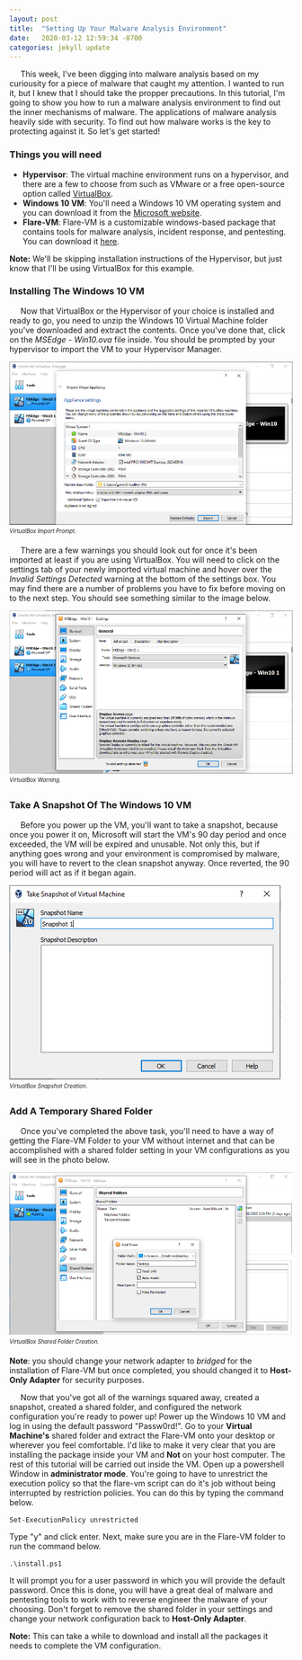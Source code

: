 ```yaml
---
layout: post
title:  "Setting Up Your Malware Analysis Environment"
date:   2020-03-12 12:59:34 -0700
categories: jekyll update
---
```

&nbsp;&nbsp;&nbsp;&nbsp; This week, I've been digging into malware analysis based on my curiousity for a piece of malware that caught my attention.  I wanted to run it, but I knew that I should take the propper precautions.  In this tutorial, I'm going to show you how to run a malware analysis environment to find out the inner mechanisms of malware.  The applications of malware analysis heavily side with security.  To find out how malware works is the key to protecting against it.  So let's get started!

### Things you will need
- **Hypervisor**: The virtual machine environment runs on a hypervisor, and there are a few to choose from such as VMware or a free open-source option called [VirtualBox](https://www.virtualbox.org/).
- **Windows 10 VM**: You'll need a Windows 10 VM operating system and you can download it from the [Microsoft website](https://developer.microsoft.com/en-us/microsoft-edge/tools/vms/).
- **Flare-VM**: Flare-VM is a customizable windows-based package that contains tools for malware analysis, incident response, and pentesting.  You can download it [here](https://github.com/fireeye/flare-vm).

**Note:** We'll be skipping installation instructions of the Hypervisor, but just know that I'll be using VirtualBox for this example.

### Installing The Windows 10 VM
&nbsp;&nbsp;&nbsp;&nbsp; Now that VirtualBox or the Hypervisor of your choice is installed and ready to go, you need to unzip the Windows 10 Virtual Machine folder you've downloaded and extract the contents.  Once you've done that, click on the *MSEdge - Win10.ova* file inside.  You should be prompted by your hypervisor to import the VM to your Hypervisor Manager.

![Alt](/photos/VirtualBox1.PNG "VirtualBox")
<sub><sup><i>VirtualBox Import Prompt.</i></sup></sub>

&nbsp;&nbsp;&nbsp;&nbsp; There are a few warnings you should look out for once it's been imported at least if you are using VirtualBox.  You will need to click on the settings tab of your newly imported virtual machine and hover over the *Invalid Settings Detected* warning at the bottom of the settings box.  You may find there are a number of problems you have to fix before moving on to the next step.  You should see something similar to the image below.

![Alt](/photos/VirtualBox2.PNG "VirtualBox Warning")
<sub><sup><i>VirtualBox Warning.</i></sup></sub>

### Take A Snapshot Of The Windows 10 VM
&nbsp;&nbsp;&nbsp;&nbsp; Before you power up the VM, you'll want to take a snapshot, because once you power it on, Microsoft will start the VM's 90 day period and once exceeded, the VM will be expired and unusable.  Not only this, but if anything goes wrong and your environment is compromised by malware, you will have to revert to the clean snapshot anyway.  Once reverted, the 90 period will act as if it began again.

![Alt](/photos/VirtualBox3.PNG "Snapshot")
<br><sub><sup><i>VirtualBox Snapshot Creation.</i></sup></sub>

### Add A Temporary Shared Folder
&nbsp;&nbsp;&nbsp;&nbsp; Once you've completed the above task, you'll need to have a way of getting the Flare-VM Folder to your VM without internet and that can be accomplished with a shared folder setting in your VM configurations as you will see in the photo below.

![Alt](/photos/VirtualBox4.PNG "Shared Folder")
<sub><sup><i>VirtualBox Shared Folder Creation.</i></sup></sub>

**Note**: you should change your network adapter to *bridged* for the installation of Flare-VM but once completed, you should changed it to **Host-Only Adapter** for security purposes.

&nbsp;&nbsp;&nbsp;&nbsp; Now that you've got all of the warnings squared away, created a snapshot, created a shared folder, and configured the network configuration you're ready to power up!  Power up the Windows 10 VM and log in using the default password "Passw0rd!".  Go to your **Virtual Machine's** shared folder and extract the Flare-VM onto your desktop or wherever you feel comfortable.  I'd like to make it very clear that you are installing the package inside your VM and **Not** on your host computer.  The rest of this tutorial will be carried out inside the VM.  Open up a powershell Window in **administrator mode**.  You're going to have to unrestrict the execution policy so that the flare-vm script can do it's job without being interrupted by restriction policies.  You can do this by typing the command below.
```
Set-ExecutionPolicy unrestricted
```
Type "y" and click enter.  Next, make sure you are in the Flare-VM folder to run the command below.
```
.\install.ps1
```
It will prompt you for a user password in which you will provide the default password.  Once this is done, you will have a great deal of malware and pentesting tools to work with to reverse engineer the malware of your choosing.  Don't forget to remove the shared folder in your settings and change your network configuration back to **Host-Only Adapter**.  

**Note:** This can take a while to download and install all the packages it needs to complete the VM configuration.